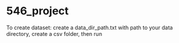 # 546_project

To create dataset: create a data_dir_path.txt with path to your data directory, create a csv folder, then run